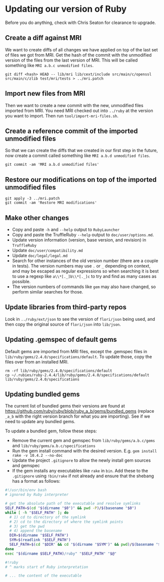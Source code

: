 # Updating our version of Ruby

Before you do anything, check with Chris Seaton for clearance to upgrade.

## Create a diff against MRI

We want to create diffs of all changes we have applied on top of the last set
of files we got from MRI. Get the hash of the commit with the unmodified version
of the files from the last version of MRI. This will be called something like
`MRI a.b.c unmodified files`.

```
git diff <hash> HEAD -- lib/mri lib/cext/include src/main/c/openssl src/main/c/zlib test/mri/tests > ../mri.patch
```

## Import new files from MRI

Then we want to create a new commit with the new, unmodified files imported from
MRI. You need MRI checked out into `../ruby` at the version you want to import.
Then run `tool/import-mri-files.sh`.

## Create a reference commit of the imported unmodified files

So that we can create the diffs that we created in our first step in the future,
now create a commit called something like `MRI a.b.d unmodified files`.

```
git commit -am 'MRI a.b.d unmodified files'
```

## Restore our modifications on top of the imported unmodified files

```
git apply -3 ../mri.patch
git commit -am 'Restore MRI modifications'
```

## Make other changes

* Copy and paste `-h` and `--help` output to `RubyLauncher`
* Copy and paste the TruffleRuby `--help` output to `doc/user/options.md`.
* Update version information (version, base version, and revision) in `TruffleRuby`
* Update `doc/user/compatibility.md`
* Update `doc/legal/legal.md`
* Search for other instances of the old version number (there are a
  couple in tests). The version numbers may use `.` or `_` depending
  on context, and may be escaped as regular expressions so when
  searching it is best to use a regexp like `a\\*[._]b\\*[._]c` to try
  and find as many cases as possible.
* The version numbers of commands like `gem` may also have changed, so
  perform similar searches for those.

## Update libraries from third-party repos

Look in `../ruby/ext/json` to see the version of `flori/json` being used, and
then copy the original source of `flori/json` into `lib/json`.

## Updating .gemspec of default gems

Default gems are imported from MRI files, except the .gemspec files in
`lib/ruby/gems/2.4.0/specifications/default`.
To update those, copy the files over from an installed MRI.
```
rm -rf lib/ruby/gems/2.4.0/specifications/default
cp ~/.rubies/ruby-2.4.4/lib/ruby/gems/2.4.0/specifications/default lib/ruby/gems/2.4.0/specifications
```

## Updating bundled gems

The current list of bundled gems their versions are found at
https://github.com/ruby/ruby/blob/ruby_a_b/gems/bundled_gems (replace `_a_b`
with the right version branch for what you are importing). See if we need to
update any bundled gems.

To update a bundled gem, follow these steps:

* Remove the current gem and gemspec from `lib/ruby/gems/a.b.c/gems` and `lib/ruby/gems/a.b.c/specifications`
* Run the gem install command with the desired version. E.g. `gem install rake -v 10.4.2 --no-doc`
* Update the project `.gitignore` to allow the newly install gem sources and gemspec
* If the gem installs any executables like `rake` in `bin`. Add these to the `.gitignore` using `!bin/rake` if not already and ensure that the shebang has a format as follows:

```bash
#!/usr/bin/env bash
# ignored by Ruby interpreter

# get the absolute path of the executable and resolve symlinks
SELF_PATH=$(cd "$(dirname "$0")" && pwd -P)/$(basename "$0")
while [ -h "$SELF_PATH" ]; do
  # 1) cd to directory of the symlink
  # 2) cd to the directory of where the symlink points
  # 3) get the pwd
  # 4) append the basename
  DIR=$(dirname "$SELF_PATH")
  SYM=$(readlink "$SELF_PATH")
  SELF_PATH=$(cd "$DIR" && cd "$(dirname "$SYM")" && pwd)/$(basename "$SYM")
done
exec "$(dirname $SELF_PATH)/ruby" "$SELF_PATH" "$@"

#!ruby
# ^ marks start of Ruby interpretation

# ... the content of the executable
```
